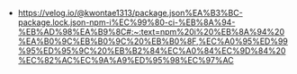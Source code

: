 
- https://velog.io/@kwontae1313/package.json%EA%B3%BC-package.lock.json-npm-i%EC%99%80-ci-%EB%8A%94-%EB%AD%98%EA%B9%8C#:~:text=npm%20i%20%EB%8A%94%20%EA%B0%9C%EB%B0%9C%20%EB%B0%8F,%EC%A0%95%ED%99%95%ED%95%9C%20%EB%B2%84%EC%A0%84%EC%9D%84%20%EC%82%AC%EC%9A%A9%ED%95%98%EC%97%AC
